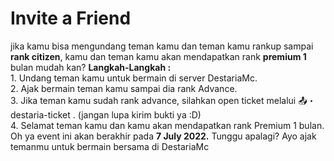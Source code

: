 # Invite a Friend

jika kamu bisa mengundang teman kamu dan teman kamu rankup sampai **rank citizen**, kamu dan teman kamu akan mendapatkan rank **premium 1** bulan mudah kan? **Langkah-Langkah :** \
1\. Undang teman kamu untuk bermain di server DestariaMc. \
2\. Ajak bermain teman kamu sampai dia rank Advance. \
3\. Jika teman kamu sudah rank advance, silahkan open ticket melalui ⁠📤・destaria-ticket . (jangan lupa kirim bukti ya :D) \
4\. Selamat teman kamu dan kamu akan mendapatkan rank Premium 1 bulan. \
Oh ya event ini akan berakhir pada **7 July 2022.** Tunggu apalagi? Ayo ajak temanmu untuk bermain bersama di DestariaMc
